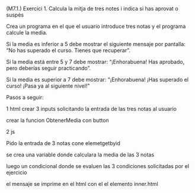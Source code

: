 (M7.1.) Exercici 1. Calcula la mitja de tres notes i indica si has aprovat o suspès

Crea un programa en el que el usuario introduce tres notas y el programa calcule la media.

Si la media es inferior a 5 debe mostrar el siguiente mensaje por pantalla: “No has superado el curso. Tienes que recuperar”.

Si la media está entre 5 y 7 debe mostrar: “¡Enhorabuena! Has aprobado, pero deberías seguir practicando”.

Si la media es superior a 7 debe mostrar: "¡Enhorabuena! ¡Has superado el curso! ¡Pasa ya al siguiente nivel!"

Pasos a seguir:

1 html
 crear 3 inputs solicitando la entrada de las tres notas al usuario

 crear la funcion ObtenerMedia con button

 2 js

 Pido la entrada de 3 notas cone elemetgetbyid

 se crea una variable donde calculara la media de las 3 notas


 luego un condicional donde se evaluen las 3 condiciones solicitadas por el ejercicio

 el mensaje se imprime en el html con el el elemento inner.html

